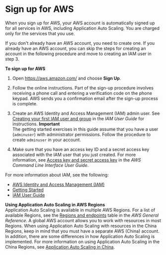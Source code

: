 # Sign up for AWS<a name="sign-up-for-aws"></a>

When you sign up for AWS, your AWS account is automatically signed up for all services in AWS, including Application Auto Scaling\. You are charged only for the services that you use\. 

If you don't already have an AWS account, you need to create one\. If you already have an AWS account, you can skip the steps for creating an account in the following procedure and move to creating an IAM user in step 3\.<a name="set-up-aws-account"></a>

**To sign up for AWS**

1. Open [https://aws\.amazon\.com/](https://aws.amazon.com/) and choose **Sign Up**\.

1. Follow the online instructions\. Part of the sign\-up procedure involves receiving a phone call and entering a verification code on the phone keypad\. AWS sends you a confirmation email after the sign\-up process is complete\.

1. Create an AWS Identity and Access Management \(IAM\) admin user\. See [Creating your first IAM user and group](https://docs.aws.amazon.com/IAM/latest/UserGuide/getting-started_create-admin-group.html) in the *IAM User Guide* for instructions\. 
**Important**  
The getting started exercises in this guide assume that you have a user \(`adminuser`\) with administrator permissions\. Follow the procedure to create `adminuser` in your account\.

1. Make sure that you have an access key ID and a secret access key associated with the IAM user that you just created\. For more information, see [Access key and secret access key](https://docs.aws.amazon.com/cli/latest/userguide/cli-chap-configure.html#cli-quick-configuration-creds) in the *AWS Command Line Interface User Guide*\.

For more information about IAM, see the following:
+ [AWS Identity and Access Management \(IAM\)](https://aws.amazon.com/iam/)
+ [Getting Started](https://docs.aws.amazon.com/IAM/latest/UserGuide/getting-started.html)
+ [IAM User Guide](https://docs.aws.amazon.com/IAM/latest/UserGuide/)

**Using Application Auto Scaling in AWS Regions**  
Application Auto Scaling is available in multiple AWS Regions\. For a list of available Regions, see the [Regions and endpoints](https://docs.aws.amazon.com/general/latest/gr/as-app.html) table in the *AWS General Reference*\. A global AWS account allows you to work with resources in most Regions\. When using Application Auto Scaling with resources in the China Regions, keep in mind that you must have a separate AWS \(China\) account\. In addition, there are some differences in how Application Auto Scaling is implemented\. For more information on using Application Auto Scaling in the China Regions, see [Application Auto Scaling in China](https://docs.amazonaws.cn/en_us/aws/latest/userguide/application-auto-scaling.html)\.